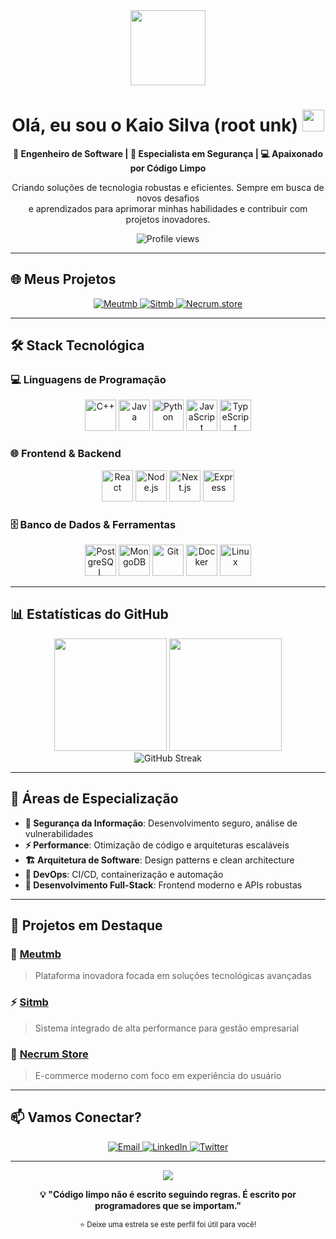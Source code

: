 <div align="center">
  <img src="https://media.giphy.com/media/v1.Y2lkPTc5MGI3NjExZzRzZGR3c2Z4eGd6dGNkeW53a29tZXJzN3B0cGFsN2Y0Z3g4c3ZpZCZlcD12MV9pbnRlcm5hbF9naWZfYnlfaWQmY3Q9Zw/3oKIPnAiaMCws8nOsE/giphy.gif" width="120" />
  
  # Olá, eu sou o Kaio Silva (root unk) <img src="https://media.giphy.com/media/hvRJCLFzcasrR4ia7z/giphy.gif" width="35px"/>
  
  <p><strong>🚀 Engenheiro de Software | 🔐 Especialista em Segurança | 💻 Apaixonado por Código Limpo</strong></p>
  
  <p>Criando soluções de tecnologia robustas e eficientes. Sempre em busca de novos desafios<br/>
  e aprendizados para aprimorar minhas habilidades e contribuir com projetos inovadores.</p>
  
  <img src="https://komarev.com/ghpvc/?username=kaiosilva&label=Visualizações%20do%20Perfil&color=0e75b6&style=flat" alt="Profile views" />
</div>

---

## 🌐 Meus Projetos

<div align="center">
  <a href="https://meutmb.com" target="_blank">
    <img src="https://img.shields.io/badge/🎯_Meutmb-3B82F6?style=for-the-badge&logoColor=white" alt="Meutmb"/>
  </a>
  <a href="https://sitmb.com" target="_blank">
    <img src="https://img.shields.io/badge/⚡_Sitmb-10B981?style=for-the-badge&logoColor=white" alt="Sitmb"/>
  </a>
  <a href="https://necrum.store" target="_blank">
    <img src="https://img.shields.io/badge/🛒_Necrum.store-EF4444?style=for-the-badge&logo=shopping-cart&logoColor=white" alt="Necrum.store"/>
  </a>
</div>

---

## 🛠️ Stack Tecnológica

### 💻 Linguagens de Programação
<div align="center">
  <img src="https://cdn.jsdelivr.net/gh/devicons/devicon@latest/icons/cplusplus/cplusplus-original.svg" width="50" height="50" alt="C++" title="C++"/>
  <img src="https://cdn.jsdelivr.net/gh/devicons/devicon@latest/icons/java/java-original.svg" width="50" height="50" alt="Java" title="Java"/>
  <img src="https://cdn.jsdelivr.net/gh/devicons/devicon@latest/icons/python/python-original.svg" width="50" height="50" alt="Python" title="Python"/>
  <img src="https://cdn.jsdelivr.net/gh/devicons/devicon@latest/icons/javascript/javascript-original.svg" width="50" height="50" alt="JavaScript" title="JavaScript"/>
  <img src="https://cdn.jsdelivr.net/gh/devicons/devicon@latest/icons/typescript/typescript-original.svg" width="50" height="50" alt="TypeScript" title="TypeScript"/>
</div>

### 🌐 Frontend & Backend
<div align="center">
  <img src="https://cdn.jsdelivr.net/gh/devicons/devicon@latest/icons/react/react-original.svg" width="50" height="50" alt="React" title="React"/>
  <img src="https://cdn.jsdelivr.net/gh/devicons/devicon@latest/icons/nodejs/nodejs-original.svg" width="50" height="50" alt="Node.js" title="Node.js"/>
  <img src="https://cdn.jsdelivr.net/gh/devicons/devicon@latest/icons/nextjs/nextjs-original.svg" width="50" height="50" alt="Next.js" title="Next.js"/>
  <img src="https://cdn.jsdelivr.net/gh/devicons/devicon@latest/icons/express/express-original.svg" width="50" height="50" alt="Express" title="Express"/>
</div>

### 🗄️ Banco de Dados & Ferramentas
<div align="center">
  <img src="https://cdn.jsdelivr.net/gh/devicons/devicon@latest/icons/postgresql/postgresql-original.svg" width="50" height="50" alt="PostgreSQL" title="PostgreSQL"/>
  <img src="https://cdn.jsdelivr.net/gh/devicons/devicon@latest/icons/mongodb/mongodb-original.svg" width="50" height="50" alt="MongoDB" title="MongoDB"/>
  <img src="https://cdn.jsdelivr.net/gh/devicons/devicon@latest/icons/git/git-original.svg" width="50" height="50" alt="Git" title="Git"/>
  <img src="https://cdn.jsdelivr.net/gh/devicons/devicon@latest/icons/docker/docker-original.svg" width="50" height="50" alt="Docker" title="Docker"/>
  <img src="https://cdn.jsdelivr.net/gh/devicons/devicon@latest/icons/linux/linux-original.svg" width="50" height="50" alt="Linux" title="Linux"/>
</div>

---

## 📊 Estatísticas do GitHub

<div align="center">
  <img height="180em" src="https://github-readme-stats.vercel.app/api?username=kaiosilva&show_icons=true&theme=tokyonight&include_all_commits=true&count_private=true"/>
  <img height="180em" src="https://github-readme-stats.vercel.app/api/top-langs/?username=kaiosilva&layout=compact&langs_count=7&theme=tokyonight"/>
</div>

<div align="center">
  <img src="https://github-readme-streak-stats.herokuapp.com/?user=kaiosilva&theme=tokyonight" alt="GitHub Streak"/>
</div>

---

## 🎯 Áreas de Especialização

- **🔐 Segurança da Informação**: Desenvolvimento seguro, análise de vulnerabilidades
- **⚡ Performance**: Otimização de código e arquiteturas escaláveis  
- **🏗️ Arquitetura de Software**: Design patterns e clean architecture
- **🔧 DevOps**: CI/CD, containerização e automação
- **📱 Desenvolvimento Full-Stack**: Frontend moderno e APIs robustas

---

## 🌟 Projetos em Destaque

### 🎯 [Meutmb](https://meutmb.com)
> Plataforma inovadora focada em soluções tecnológicas avançadas

### ⚡ [Sitmb](https://sitmb.com)  
> Sistema integrado de alta performance para gestão empresarial

### 🛒 [Necrum Store](https://necrum.store)
> E-commerce moderno com foco em experiência do usuário

---

## 📫 Vamos Conectar?

<div align="center">
  <a href="mailto:contato@kaiosilva.dev">
    <img src="https://img.shields.io/badge/📧_Email-D14836?style=for-the-badge&logo=gmail&logoColor=white" alt="Email"/>
  </a>
  <a href="https://linkedin.com/in/kaiosilva" target="_blank">
    <img src="https://img.shields.io/badge/💼_LinkedIn-0077B5?style=for-the-badge&logo=linkedin&logoColor=white" alt="LinkedIn"/>
  </a>
  <a href="https://twitter.com/kaiosilva_dev" target="_blank">
    <img src="https://img.shields.io/badge/🐦_Twitter-1DA1F2?style=for-the-badge&logo=twitter&logoColor=white" alt="Twitter"/>
  </a>
</div>

---

<div align="center">
  <img src="https://capsule-render.vercel.app/api?type=waving&color=gradient&height=100&section=footer"/>
  
  **💡 "Código limpo não é escrito seguindo regras. É escrito por programadores que se importam."**
  
  <sub>⭐ Deixe uma estrela se este perfil foi útil para você!</sub>
</div>
